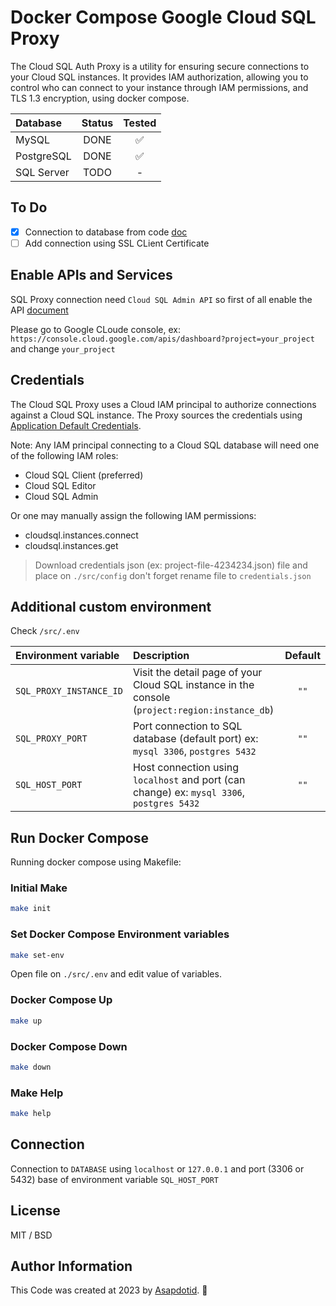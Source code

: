 # Docker Compose Google Cloud SQL Proxy

The Cloud SQL Auth Proxy is a utility for ensuring secure connections to your Cloud SQL instances. It provides IAM authorization, allowing you to control who can connect to your instance through IAM permissions, and TLS 1.3 encryption, using docker compose.

| Database   | Status | Tested |
| :--------- | :----: | :----: |
| MySQL      |  DONE  |   ✅   |
| PostgreSQL |  DONE  |   ✅   |
| SQL Server |  TODO  |   -    |

## To Do

-   [x] Connection to database from code [doc](https://github.com/asapdotid/dcc-cloud-sql-proxy#connection)
-   [ ] Add connection using SSL CLient Certificate

## Enable APIs and Services

SQL Proxy connection need `Cloud SQL Admin API` so first of all enable the API [document](https://cloud.google.com/sql/docs/introduction)

Please go to Google CLoude console, ex: `https://console.cloud.google.com/apis/dashboard?project=your_project` and change `your_project`

## Credentials

The Cloud SQL Proxy uses a Cloud IAM principal to authorize connections against a Cloud SQL instance. The Proxy sources the credentials using [Application Default Credentials](https://cloud.google.com/docs/authentication/production).

Note: Any IAM principal connecting to a Cloud SQL database will need one of the following IAM roles:

-   Cloud SQL Client (preferred)
-   Cloud SQL Editor
-   Cloud SQL Admin

Or one may manually assign the following IAM permissions:

-   cloudsql.instances.connect
-   cloudsql.instances.get

> Download credentials json (ex: project-file-4234234.json) file and place on `./src/config` don't forget rename file to `credentials.json`

## Additional custom environment

Check `/src/.env`

| Environment variable    | Description                                                                                    | Default |
| :---------------------- | :--------------------------------------------------------------------------------------------- | :-----: |
| `SQL_PROXY_INSTANCE_ID` | Visit the detail page of your Cloud SQL instance in the console (`project:region:instance_db`) |  `""`   |
| `SQL_PROXY_PORT`        | Port connection to SQL database (default port) ex: `mysql 3306`, `postgres 5432`               |  `""`   |
| `SQL_HOST_PORT`         | Host connection using `localhost` and port (can change) ex: `mysql 3306`, `postgres 5432`      |  `""`   |

## Run Docker Compose

Running docker compose using Makefile:

### Initial Make

```bash
make init
```

### Set Docker Compose Environment variables

```bash
make set-env
```

Open file on `./src/.env` and edit value of variables.

### Docker Compose Up

```bash
make up
```

### Docker Compose Down

```bash
make down
```

### Make Help

```bash
make help
```

## Connection

Connection to `DATABASE` using `localhost` or `127.0.0.1` and port (3306 or 5432) base of environment variable `SQL_HOST_PORT`

## License

MIT / BSD

## Author Information

This Code was created at 2023 by [Asapdotid](https://github.com/asapdotid). 🚀
